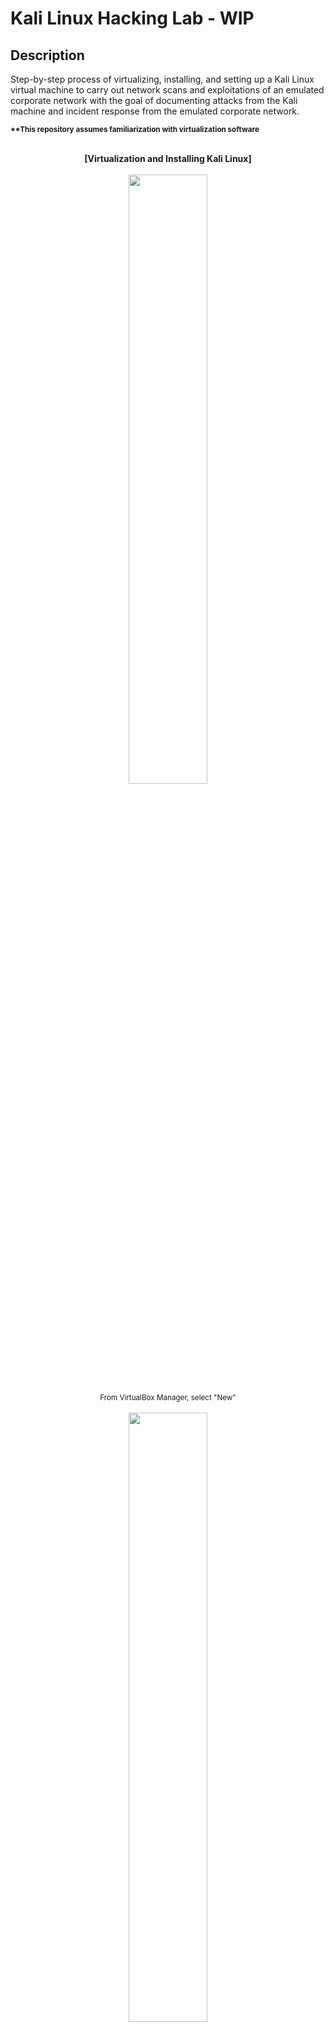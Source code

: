 <h1>Kali Linux Hacking Lab - WIP</h1>

<h2>Description</h2>

Step-by-step process of virtualizing, installing, and setting up a Kali Linux virtual machine to carry out network scans and exploitations of an emulated corporate network with the goal of documenting attacks from the Kali machine and incident response from the emulated corporate network.

<sub><b>**This repository assumes familiarization with virtualization software</b></sub>
<br />
<br />
<p align="center">
<b>[Virtualization and Installing Kali Linux]</b>
<br />
<br />
<img src="https://i.imgur.com/mKYRKWQ.png" width="50%" height="50%">
<br />
<sub>From VirtualBox Manager, select "New"</sub>
<br />
<br />
<img src="https://i.imgur.com/TVrXCUs.png" width="50%" height="50%">
<br />
<sub>Name virtual machine
<br />
Load Kali Linux ISO image
<br />
Click "Next"</sub>
<br />
<br />
<img src="https://i.imgur.com/ber0oZF.png" width="50%" height="50%">
<br />
<sub>Finish setting up virtual machine with memory, processors, and storage
<br />
On VirtualBox Manager, click "Settings" for Kali Linux machine</sub>
<br />
<br />
<img src="https://i.imgur.com/V1s8byY.png" width="50%" height="50%">
<br />
<sub>Click "Disk Encryption" tab on General Settings
<br />
Enter disk encryption password
<br />
Click "OK"</sub>
<br />
<br />
<img src="https://i.imgur.com/uTUlwwU.png" width="50%" height="50%">
<br />
<sub>Start up Kali Linux machine
<br />
Select "Graphical install" when prompted</sub>
<br />
<br />
<img src="https://i.imgur.com/l9mutpL.png" width="50%" height="50%">
<br />
<sub>Enter disk encryption password
<br />
Click "OK"</sub>
<br />
<br />
<img src="https://i.imgur.com/014AOdQ.png" width="50%" height="50%">
<br />
<sub>Select language, location, and keyboard layout
<br />
Continue to installation</sub>
<br />
<br />
<img src="https://i.imgur.com/ax4FRzt.png" width="50%" height="50%">
<br />
<sub>When prompted, enter a hostname for machine
<br />
Click "Continue"</sub>
<br />
<br />
<img src="https://i.imgur.com/Gywrl57.png" width="50%" height="50%">
<br />
<sub>Enter domain name
<br />
Click "Continue"</sub>
<br />
<br />
<img src="https://i.imgur.com/4iiuS60.png" width="50%" height="50%">
<br />
<sub>Enter name of user
<br />
Click "Continue"</sub>
<br />
<br />
<img src="https://i.imgur.com/Cp51jD5.png" width="50%" height="50%">
<br />
<sub>Enter desired username
<br />
Click "Continue"</sub>
<br />
<br />
<img src="https://i.imgur.com/j9mTiEI.png" width="50%" height="50%">
<br />
<sub>Enter and re-enter password
<br />
Click "Continue"</sub>
<br />
<br />
<img src="https://i.imgur.com/9QBkpwz.png" width="50%" height="50%">
<br />
<sub>Select time zone
<br />
Click "Continue"</sub>
<br />
<br />
<img src="" width="50%" height="50%">
<br />
<sub></sub>
<br />
<br />
<img src="https://i.imgur.com/Hn0Npo4.png" width="50%" height="50%">
<br />
<sub>Select "Guided - use entire disk" to partition entire allocated disk space to operating system
<br />
Click "Continue"</sub>
<br />
<br />
<img src="https://i.imgur.com/GmtWTA6.png" width="50%" height="50%">
<br />
<sub>Only one option appears in disk partitioning
<br />
Click "Continue"</sub>
<br />
<br />
<img src="https://i.imgur.com/iPSiR3t.png" width="50%" height="50%">
<br />
<sub>By default, "All files in one partition" is selected
<br />
Click "Continue"</sub>
<br />
<br />
<img src="https://i.imgur.com/x3seDrY.png" width="50%" height="50%">
<br />
<sub>Finish disk partitioning
<br />
Click "Continue"</sub>
<br />
<br />
<img src="https://i.imgur.com/18EK0nh.png" width="50%" height="50%">
<br />
<sub>Confirm writing changes to disk
<br />
Click "Continue"</sub>
<br />
<br />
<img src="https://i.imgur.com/fatE0cB.png" width="50%" height="50%">
<br />
<sub>Let installation run until you are prompted for software selection</sub>
<br />
<br />
<img src="https://i.imgur.com/B95qm9q.png" width="50%" height="50%">
<br />
<sub>For now, the default selections for software are enough for current use case
<br />
Click "Continue"
</sub>
<br />
<br />
<img src="https://i.imgur.com/zag5Vov.png" width="50%" height="50%">
<br />
<sub>Allow installation to run until prompted to install GRUB boot loader</sub>
<br />
<br />
<img src="https://i.imgur.com/BLD2R3J.png" width="50%" height="50%">
<br />
<sub>Select "Yes" to install GRUB boot loader to primary drive
<br />
Click "Continue"</sub>
<br />
<br />
<img src="https://i.imgur.com/vMPrUJw.png" width="50%" height="50%">
<br />
<sub>Highlight the device that appears beginning with "/dev/sda"
<br />
Click "Continue"</sub>
<br />
<br />
<img src="https://i.imgur.com/dppkYZk.png" width="50%" height="50%">
<br />
<sub>Allow installation of Kali Linux to finish
<br />
Select "Continue" to reboot the machine</sub>
<br />
<br />
<img src="https://i.imgur.com/odIXiF4.png" width="50%" height="50%">
<br />
<sub>Log in using username and password created during installation</sub>
<br />
<br />
<b>[Kali Linux Initial Setup]</b>
<br />
<br />
<img src="" width="50%" height="50%">
<br />
<sub></sub>
<br />
<br />
<img src="" width="50%" height="50%">
<br />
<sub></sub>
<br />
<br />
<img src="" width="50%" height="50%">
<br />
<sub></sub>
<br />
<br />
</p>
